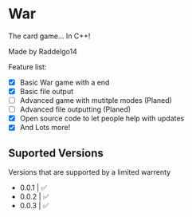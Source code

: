 # War
The card game... In C++!

Made by Raddelgo14

Feature list:

- [x] Basic War game with a end
- [x] Basic file output
- [ ] Advanced game with mutitple modes (Planed)
- [ ] Advanced file outputting (Planed) 
- [x] Open source code to let people help with updates
- [x] And Lots more! 
## Suported Versions
Versions that are supported by a limited warrenty


- 0.0.1 | ✅
- 0.0.2 | ✅
- 0.0.3 | ✅
